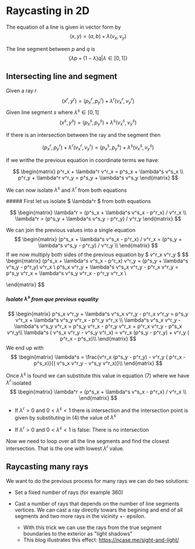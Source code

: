 # Raycasting in 2D



The equation of a line is given in vector form by 
$$
(x,y) = (a,b) + \lambda(v_x,v_y)
$$


The line segment between $p$ and $q$ is
$$
\{\lambda p + (1-\lambda)q \vert \lambda \in [0,1]    \}
$$






## Intersecting line and segment



Given a ray $r$
$$
(x^r,y^r) = (p^r_x, p^r_y) + \lambda^r(v^r_x,v^r_y)
$$
Given line segment $s$ where $\lambda^s \in [0,1]$
$$
(x^s,y^s) = (p^s_x, p^s_y) + \lambda^s (v^s_x,v^s_y)
$$


If there is an intersection between the ray and the segment then


$$
(p^r_x, p^r_y) + \lambda^r(v^r_x,v^r_y) = (p^s_x, p^s_y) + \lambda^s (v^s_x,v^s_y)
$$


If we writhe the previous equation in coordinate terms we have:


$$
\begin{matrix}
p^r_x + \lambda^r v^r_x = p^s_x  + \lambda^s v^s_x \\
p^r_y  + \lambda^r v^r_y  =  p^s_y + \lambda^s v^s_y
\end{matrix}
$$

We can now isolate $\lambda^s$ and $\lambda^r$  from both equations



##### First let us isolate $ \lambda^r $ from both equations


$$
\begin{matrix}
 \lambda^r  = (p^s_x  + \lambda^s v^s_x - p^r_x) / v^r_x  \\
 \lambda^r  =  (p^s_y + \lambda^s v^s_y - p^r_y) / v^r_y  
\end{matrix}
$$

We can join the previous values into a single equation
$$
\begin{matrix}
 (p^s_x  + \lambda^s v^s_x - p^r_x) / v^r_x =  (p^s_y + \lambda^s v^s_y - p^r_y) / v^r_y  \\
\end{matrix}
$$
If we now multiply both sides of the previous equation by $ v^r_x v^r_y  $
$$
\begin{matrix}
 (p^s_x  + \lambda^s v^s_x - p^r_x)  v^r_y =  (p^s_y + \lambda^s v^s_y - p^r_y)  v^r_x  \\
 p^s_x v^r_y + \lambda^s v^s_x v^r_y - p^r_x v^r_y =  p^s_y v^r_x   + \lambda^s v^s_y v^r_x  - p^r_y  v^r_x  \\


\end{matrix}
$$

##### Isolate $\lambda^s$ from que previous equality


$$
\begin{matrix}
 p^s_x v^r_y + \lambda^s v^s_x v^r_y - p^r_x v^r_y =  p^s_y v^r_x   + \lambda^s v^s_y v^r_x  - p^r_y  v^r_x  \\
   \lambda^s v^s_x v^r_y   -  \lambda^s v^s_y v^r_x =  p^s_y v^r_x    - p^r_y  v^r_x  +  p^r_x v^r_y - p^s_x v^r_y\\
    \lambda^s ( v^s_x v^r_y   - v^s_y v^r_x) =   v^r_x (p^s_y    - p^r_y)  + v^r_y ( p^r_x  - p^s_x)\\
    \end{matrix}
$$
We end up with
$$
\begin{matrix}
    \lambda^s  =  \frac{v^r_x (p^s_y    - p^r_y)  - v^r_y ( p^r_x  - p^s_x)}{( v^s_x v^r_y   - v^s_y v^r_x)}\\   
\end{matrix}
$$


Once $\lambda^s$ is found we can substitute this value in equation (7) where we have $\lambda^r$ isolated
$$
\begin{matrix}
 \lambda^r  = (p^s_x  + \lambda^s v^s_x - p^r_x) / v^r_x  \\
\end{matrix}
$$

- If $\lambda^r>0$ and $0<\lambda^s<1$ there is intersection and the intersection point is given by substituting in (4) the value of $\lambda^s$

- If $\lambda^r>0$ and $0<\lambda^s<1$ is false: There is no intersection



Now we need to loop over all the line segments and find the closest intersection. That is the one with lowest $\lambda^r$ value.





## Raycasting many rays

We want to do the previous process for many rays we can do two solutions:

- Set a fixed number of rays (for example 360)

- Cast a number of rays that depends on the number of line segments vertices. We can cast a ray directly towars the begining and end of all segments and two more rays in the vicinity +- epsilon. 

  - With this trick we can use the rays from the true segment boundaries to the exterior as "light shadows"
  - This blog illustrates this effect: https://ncase.me/sight-and-light/

  

